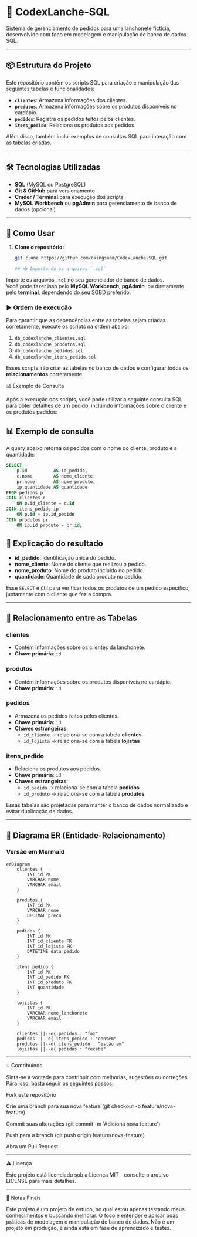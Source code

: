# 🍔 CodexLanche-SQL

Sistema de gerenciamento de pedidos para uma lanchonete fictícia, desenvolvido com foco em modelagem e manipulação de banco de dados SQL.

---

## 📦 Estrutura do Projeto

Este repositório contém os scripts SQL para criação e manipulação das seguintes tabelas e funcionalidades:

- **`clientes`**: Armazena informações dos clientes.  
- **`produtos`**: Armazena informações sobre os produtos disponíveis no cardápio.  
- **`pedidos`**: Registra os pedidos feitos pelos clientes.  
- **`itens_pedido`**: Relaciona os produtos aos pedidos.  

Além disso, também inclui exemplos de consultas SQL para interação com as tabelas criadas.

---

## 🛠️ Tecnologias Utilizadas

- **SQL** (MySQL ou PostgreSQL)  
- **Git & GitHub** para versionamento  
- **Cmder / Terminal** para execução dos scripts  
- **MySQL Workbench** ou **pgAdmin** para gerenciamento de banco de dados (opcional)  

---

## 🚀 Como Usar

1. **Clone o repositório:**

   ```bash
   git clone https://github.com/okingsaam/CodexLanche-SQL.git

   ## 📥 Importando os arquivos `.sql`

Importe os arquivos `.sql` no seu gerenciador de banco de dados.  
Você pode fazer isso pelo **MySQL Workbench**, **pgAdmin**, ou diretamente pelo **terminal**, dependendo do seu SGBD preferido.

### ▶️ Ordem de execução
Para garantir que as dependências entre as tabelas sejam criadas corretamente, execute os scripts na ordem abaixo:

1. `db_codexlanche_clientes.sql`  
2. `db_codexlanche_produtos.sql`  
3. `db_codexlanche_pedidos.sql`  
4. `db_codexlanche_itens_pedido.sql`  

Esses scripts irão criar as tabelas no banco de dados e configurar todos os **relacionamentos** corretamente.

📊 Exemplo de Consulta

Após a execução dos scripts, você pode utilizar a seguinte consulta SQL para obter detalhes de um pedido, incluindo informações sobre o cliente e os produtos pedidos:

## 📊 Exemplo de consulta

A query abaixo retorna os pedidos com o nome do cliente, produto e a quantidade:

```sql
SELECT 
    p.id          AS id_pedido, 
    c.nome        AS nome_cliente, 
    pr.nome       AS nome_produto, 
    ip.quantidade AS quantidade
FROM pedidos p
JOIN clientes c 
    ON p.id_cliente = c.id
JOIN itens_pedido ip 
    ON p.id = ip.id_pedido
JOIN produtos pr 
    ON ip.id_produto = pr.id;
```
## 🔎 Explicação do resultado

- **id_pedido**: Identificação única do pedido.  
- **nome_cliente**: Nome do cliente que realizou o pedido.  
- **nome_produto**: Nome do produto incluído no pedido.  
- **quantidade**: Quantidade de cada produto no pedido.  

Esse `SELECT` é útil para verificar todos os produtos de um pedido específico, juntamente com o cliente que fez a compra.  

---

## 🧩 Relacionamento entre as Tabelas

### **clientes**
- Contém informações sobre os clientes da lanchonete.  
- **Chave primária**: `id`

### **produtos**
- Contém informações sobre os produtos disponíveis no cardápio.  
- **Chave primária**: `id`

### **pedidos**
- Armazena os pedidos feitos pelos clientes.  
- **Chave primária**: `id`  
- **Chaves estrangeiras**:  
  - `id_cliente` → relaciona-se com a tabela **clientes**  
  - `id_lojista` → relaciona-se com a tabela **lojistas**

### **itens_pedido**
- Relaciona os produtos aos pedidos.  
- **Chave primária**: `id`  
- **Chaves estrangeiras**:  
  - `id_pedido` → relaciona-se com a tabela **pedidos**  
  - `id_produto` → relaciona-se com a tabela **produtos**

Essas tabelas são projetadas para manter o banco de dados normalizado e evitar duplicação de dados.  

---

## 📐 Diagrama ER (Entidade-Relacionamento)



### Versão em Mermaid
```mermaid
erDiagram
    clientes {
        INT id PK
        VARCHAR nome
        VARCHAR email
    }

    produtos {
        INT id PK
        VARCHAR nome
        DECIMAL preco
    }

    pedidos {
        INT id PK
        INT id_cliente FK
        INT id_lojista FK
        DATETIME data_pedido
    }

    itens_pedido {
        INT id PK
        INT id_pedido FK
        INT id_produto FK
        INT quantidade
    }

    lojistas {
        INT id PK
        VARCHAR nome_lanchonete
        VARCHAR email
    }

    clientes ||--o{ pedidos : "faz"
    pedidos ||--o{ itens_pedido : "contém"
    produtos ||--o{ itens_pedido : "estão em"
    lojistas ||--o{ pedidos : "recebe"

```
---

💡 Contribuindo

Sinta-se à vontade para contribuir com melhorias, sugestões ou correções. Para isso, basta seguir os seguintes passos:

Fork este repositório

Crie uma branch para sua nova feature (git checkout -b feature/nova-feature)

Commit suas alterações (git commit -m 'Adiciona nova feature')

Push para a branch (git push origin feature/nova-feature)

Abra um Pull Request

---

⚠️ Licença

Este projeto está licenciado sob a Licença MIT - consulte o arquivo LICENSE para mais detalhes.

---

📝 Notas Finais

Este projeto é um projeto de estudo, no qual estou apenas testando meus conhecimentos e buscando melhorar.
O foco é entender e aplicar boas práticas de modelagem e manipulação de banco de dados.
Não é um projeto em produção, e ainda está em fase de aprendizado e testes.


